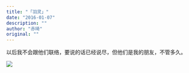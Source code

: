 ```yaml
---
title: "「羽灵」"
date: "2016-01-07"
description: ""
author: "赤琦"
original: ""
---
```


以后我不会跟他们联络，要说的话已经说尽，但他们是我的朋友，不管多久。

![](/img/wm.jpg)